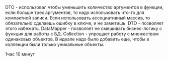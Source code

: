 DTO - использовал чтобы уменьшить количество аргументов в функции, если больше трех аргументов, то надо использовать что-то для компактной записи. Если использовать ассоциативный массив, то обязательно сделаешь ошибку в ключе, и не заметишь. DTO - позволяет этого избежать.
DataMapper - позволяет не смешивать бизнес-логику с функция для работы с БД.
Collection - упрощает работу с множеством одинаковых объектов. В идеале надо было добавить еще, чтобы в коллекции были только уникальные объекты. 


1час 10 минут
